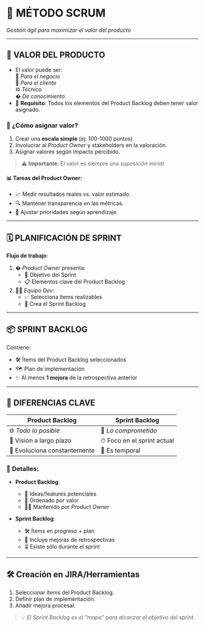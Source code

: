 # 🚀 **MÉTODO SCRUM**  
*Gestión ágil para maximizar el valor del producto*

---

## 💎 **VALOR DEL PRODUCTO**
- El valor puede ser:  
  💼 *Para el negocio*  
  👥 *Para el cliente*  
  ⚙️ *Técnico*  
  � *De conocimiento*  
- 📌 **Requisito**: Todos los elementos del Product Backlog deben tener valor asignado.

### 🔢 **¿Cómo asignar valor?**
1. Crear una **escala simple** (ej: 100-1000 puntos).  
2. Involucrar al *Product Owner* y stakeholders en la valoración.  
3. Asignar valores según impacto percibido.  

> ⚠️ **Importante**: El valor es siempre una *suposición inicial*.

#### 📊 **Tareas del Product Owner**:
- 📈 Medir resultados reales vs. valor estimado.  
- 🔍 Mantener transparencia en las métricas.  
- 🔄 Ajustar prioridades según aprendizaje.  

---

## 🗓 **PLANIFICACIÓN DE SPRINT**
**Flujo de trabajo**:  
1. � *Product Owner* presenta:  
   - 🎯 Objetivo del Sprint  
   - 📋 Elementos clave del Product Backlog  
2. 👨‍💻 *Equipo Dev*:  
   - ✅ Selecciona ítems realizables  
   - 📌 Crea el Sprint Backlog  

---

## 📦 **SPRINT BACKLOG**  
Contiene:  
- 🛠 Ítems del Product Backlog seleccionados  
- 🗺 Plan de implementación  
- ✨ Al menos **1 mejora** de la retrospectiva anterior  

---

## 🔄 **DIFERENCIAS CLAVE**  

| **Product Backlog** | **Sprint Backlog** |
|---------------------|-------------------|
| 🌐 *Todo lo posible* | 🎯 *Lo comprometido* |
| 📅 Visión a largo plazo | ⏱ Foco en el sprint actual |
| 🔄 Evoluciona constantemente | 🧩 Es temporal |

### 📌 **Detalles**:  
- **Product Backlog**:  
  - 📝 Ideas/features potenciales  
  - 🔢 Ordenado por valor  
  - 👨‍💼 Mantenido por *Product Owner*  

- **Sprint Backlog**:  
  - 🛠  Ítems en progreso + plan  
  - 🔄 Incluye mejoras de retrospectivas  
  - ⏳ Existe sólo durante el sprint  

---

## 🛠 **Creación en JIRA/Herramientas**  
1. Seleccionar ítems del Product Backlog.  
2. Definir plan de implementación.  
3. Añadir mejora procesal.  

> 💡 *El Sprint Backlog es el "mapa" para alcanzar el objetivo del sprint.*
